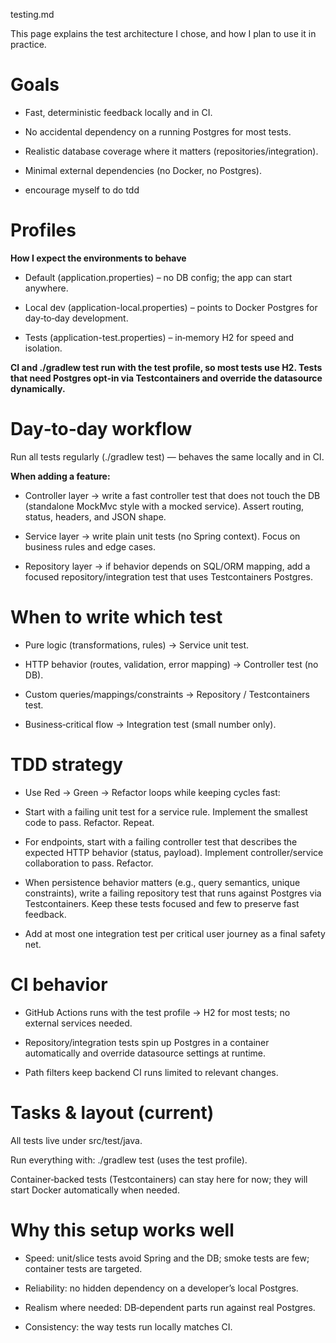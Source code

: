 testing.md

This page explains the test architecture I chose, and how I plan to use it in practice. 

# Goals

-   Fast, deterministic feedback locally and in CI.

-   No accidental dependency on a running Postgres for most tests.

-   Realistic database coverage where it matters (repositories/integration).

-   Minimal external dependencies (no Docker, no Postgres).
  
-   encourage myself to do tdd

# Profiles 
**How I expect the environments to behave**

-   Default (application.properties) – no DB config; the app can start anywhere.

-   Local dev (application-local.properties) – points to Docker Postgres for day‑to‑day development.

-   Tests (application-test.properties) – in‑memory H2 for speed and isolation.

**CI and ./gradlew test run with the test profile, so most tests use H2. Tests that need Postgres opt‑in via Testcontainers and override the datasource dynamically.**

# Day‑to‑day workflow

Run all tests regularly (./gradlew test) — behaves the same locally and in CI.

**When adding a feature:**

-   Controller layer → write a fast controller test that does not touch the DB (standalone MockMvc style with a mocked service). Assert routing, status, headers, and JSON shape.

-   Service layer → write plain unit tests (no Spring context). Focus on business rules and edge cases.

-   Repository layer → if behavior depends on SQL/ORM mapping, add a focused repository/integration test that uses Testcontainers Postgres.

# When to write which test

-   Pure logic (transformations, rules) → Service unit test.

-   HTTP behavior (routes, validation, error mapping) → Controller test (no DB).

-   Custom queries/mappings/constraints → Repository / Testcontainers test.

-   Business‑critical flow → Integration test (small number only).


# TDD strategy

-   Use Red → Green → Refactor loops while keeping cycles fast:

-   Start with a failing unit test for a service rule. Implement the smallest code to pass. Refactor. Repeat.

-   For endpoints, start with a failing controller test that describes the expected HTTP behavior (status, payload). Implement controller/service collaboration to pass. Refactor.

-   When persistence behavior matters (e.g., query semantics, unique constraints), write a failing repository test that runs against Postgres via Testcontainers. Keep these tests focused and few to preserve fast feedback.

-   Add at most one integration test per critical user journey as a final safety net.

# CI behavior

-   GitHub Actions runs with the test profile → H2 for most tests; no external services needed.

-   Repository/integration tests spin up Postgres in a container automatically and override datasource settings at runtime.

-   Path filters keep backend CI runs limited to relevant changes.

# Tasks & layout (current)

All tests live under src/test/java.

Run everything with: ./gradlew test (uses the test profile).

Container‑backed tests (Testcontainers) can stay here for now; they will start Docker automatically when needed.


# Why this setup works well

-   Speed: unit/slice tests avoid Spring and the DB; smoke tests are few; container tests are targeted.

-   Reliability: no hidden dependency on a developer’s local Postgres.

-   Realism where needed: DB‑dependent parts run against real Postgres.

-   Consistency: the way tests run locally matches CI.


